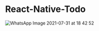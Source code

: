 # React-Native-Todo

![WhatsApp Image 2021-07-31 at 18 42 52](https://user-images.githubusercontent.com/49443829/127743444-74c67616-12dc-428f-9048-5043a260dd11.jpeg)
